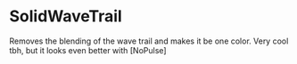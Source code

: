 # SolidWaveTrail
Removes the blending of the wave trail and makes it be one color. Very cool tbh, but it looks even better with [NoPulse]
